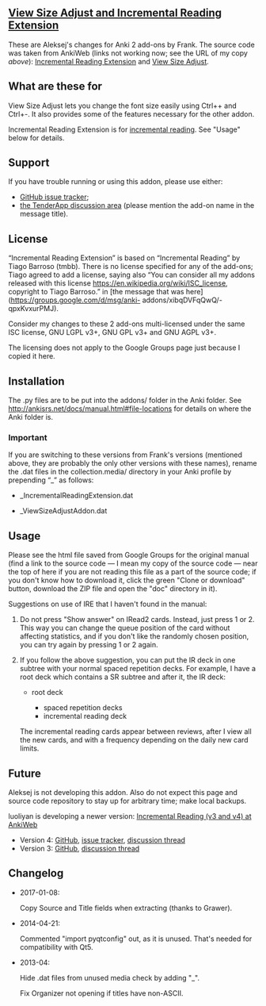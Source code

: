 ##  [View Size Adjust and Incremental Reading Extension](https://github.com/aleksejrs/anki-2.0-vsa-and-ire)

These are Aleksej's changes for Anki 2 add-ons by Frank.
The source code was taken from AnkiWeb (links not working now; see the URL of my
copy *above*): [Incremental Reading Extension](https://ankiweb.net/shared/info/2880922486) and [View Size Adjust](https://ankiweb.net/shared/info/3136737107).

## What are these for

View Size Adjust lets you change the font size easily using Ctrl++ and
Ctrl+-.  It also provides some of the features necessary for the other addon.

Incremental Reading Extension is for [incremental reading](http://www.supermemo.com/help/read.htm).
See "Usage" below for details.

## Support

If you have trouble running or using this addon, please use either:

* <a href="https://github.com/aleksejrs/anki-2.0-vsa-and-ire/issues">GitHub issue tracker</a>;
* <a href="https://anki.tenderapp.com/discussions/add-ons">the TenderApp discussion area</a> (please mention the add-on name in the message title).

## License

“Incremental Reading Extension” is based on “Incremental Reading”
by Tiago Barroso (tmbb). There is no license specified for any of
the add-ons; Tiago agreed to add a license, saying also “You can
consider all my addons released with this license
<https://en.wikipedia.org/wiki/ISC_license>, copyright to Tiago
Barroso.” in [the message that was here](https://groups.google.com/d/msg/anki-
addons/xibqDVFqQwQ/-qpxKvxurPMJ).

Consider my changes to these 2 add-ons multi-licensed under the
same ISC license, GNU LGPL v3+, GNU GPL v3+ and GNU AGPL v3+.

The licensing does not apply to the Google Groups page just because
I copied it here.

## Installation

The .py files are to be put into the addons/ folder in the Anki
folder.  See <http://ankisrs.net/docs/manual.html#file-locations>
for details on where the Anki folder is.

### Important

If you are switching to these versions from Frank's versions
(mentioned above, they are probably the only other versions with
these names), rename the .dat files in the collection.media/
directory in your Anki profile by prepending “_” as follows:

* _IncrementalReadingExtension.dat

* _ViewSizeAdjustAddon.dat

## Usage

Please see the html file saved from Google Groups for the original
manual (find a link to the source code — I mean my copy of the source
code — near the top of here if you are not reading this file as a part
of the source code; if you don't know how to download it, click the green
"Clone or download" button, download the ZIP file and open the "doc" directory
in it).


Suggestions on use of IRE that I haven't found in the
manual:

1. Do not press "Show answer" on IRead2 cards.  Instead, just
press 1 or 2.  This way you can change the queue position of
the card without affecting statistics, and if you don't like the
randomly chosen position, you can try again by pressing 1 or 2
again.

2. If you follow the above suggestion, you can put the IR deck
in one subtree with your normal spaced repetition decks.  For
example, I have a root deck which contains a SR subtree and
after it, the IR deck:

    * root deck

        * spaced repetition decks
        * incremental reading deck

    The incremental reading cards appear between reviews, after
    I view all the new cards, and with a frequency depending on
    the daily new card limits.

## Future

Aleksej is not developing this addon.  Also do not expect this page
and source code repository to stay up for arbitrary time; make local
backups.

luoliyan is developing a newer version: [Incremental Reading (v3 and v4) at AnkiWeb](https://ankiweb.net/shared/info/1152164089)
* Version 4: [GitHub](https://github.com/luoliyan/incremental-reading-for-anki), [issue tracker](https://github.com/luoliyan/incremental-reading-for-anki/issues), [discussion thread](https://anki.tenderapp.com/discussions/add-ons/9054-incremental-reading-add-on-discussion-support)
* Version 3: [GitHub](https://github.com/luoliyan/incremental-reading-for-anki/tree/legacy), [discussion thread](https://anki.tenderapp.com/discussions/add-ons/9054-incremental-reading-add-on-discussion-support)

## Changelog

* 2017-01-08:

     Copy Source and Title fields when extracting (thanks to Grawer).

* 2014-04-21:

     Commented "import pyqtconfig" out, as it is unused. That's needed for compatibility with Qt5.

* 2013-04:

    Hide .dat files from unused media check by adding "_".

    Fix Organizer not opening if titles have non-ASCII.
